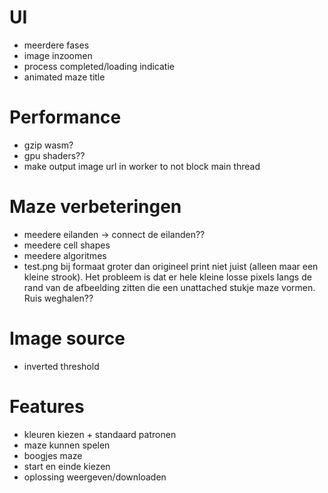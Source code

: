 # UI

- meerdere fases
- image inzoomen
- process completed/loading indicatie
- animated maze title

# Performance

- gzip wasm?
- gpu shaders??
- make output image url in worker to not block main thread

# Maze verbeteringen

- meedere eilanden -> connect de eilanden??
- meedere cell shapes
- meedere algoritmes
- test.png bij formaat groter dan origineel print niet juist (alleen maar een kleine strook). Het probleem is dat er hele kleine losse pixels langs de rand van de afbeelding zitten die een unattached stukje maze vormen. Ruis weghalen??

# Image source

- inverted threshold

# Features

- kleuren kiezen + standaard patronen
- maze kunnen spelen
- boogjes maze
- start en einde kiezen
- oplossing weergeven/downloaden

